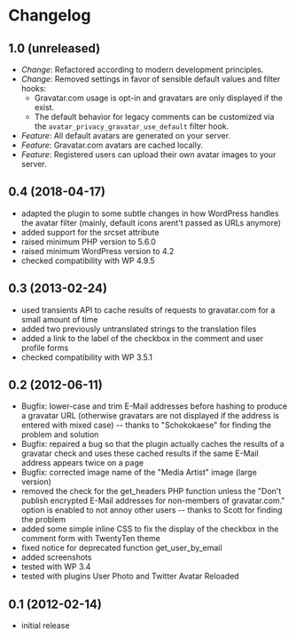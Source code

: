# Changelog

## 1.0 (unreleased)
*   _Change_: Refactored according to modern development principles.
*   _Change_: Removed settings in favor of sensible default values and filter hooks:
    -   Gravatar.com usage is opt-in and gravatars are only displayed if the exist.
	-   The default behavior for legacy comments can be customized via the
        `avatar_privacy_gravatar_use_default` filter hook.
*   _Feature_: All default avatars are generated on your server.
*   _Feature_: Gravatar.com avatars are cached locally.
*   _Feature_: Registered users can upload their own avatar images to your server.


## 0.4 (2018-04-17)
*   adapted the plugin to some subtle changes in how WordPress handles the avatar
    filter (mainly, default icons arent't passed as URLs anymore)
*   added support for the srcset attribute
*   raised minimum PHP version to 5.6.0
*   raised minimum WordPress version to 4.2
*   checked compatibility with WP 4.9.5


## 0.3 (2013-02-24)
*   used transients API to cache results of requests to gravatar.com for a small
    amount of time
*   added two previously untranslated strings to the translation files
*   added a link to the label of the checkbox in the comment and user profile forms
*   checked compatibility with WP 3.5.1


## 0.2 (2012-06-11)
*   Bugfix: lower-case and trim E-Mail addresses before hashing to produce a
    gravatar URL (otherwise gravatars are not displayed if the address is entered
    with mixed case) -- thanks to "Schokokaese" for finding the problem and solution
*   Bugfix: repaired a bug so that the plugin actually caches the results of a
    gravatar check and uses these cached results if the same E-Mail address appears
    twice on a page
*   Bugfix: corrected image name of the "Media Artist" image (large version)
*   removed the check for the get_headers PHP function unless the "Don't publish
    encrypted E-Mail addresses for non-members of gravatar.com." option is enabled
    to not annoy other users -- thanks to Scott for finding the problem
*   added some simple inline CSS to fix the display of the checkbox in the comment
    form with TwentyTen theme
*   fixed notice for deprecated function get_user_by_email
*   added screenshots
*   tested with WP 3.4
*   tested with plugins User Photo and Twitter Avatar Reloaded


## 0.1 (2012-02-14)
*   initial release
